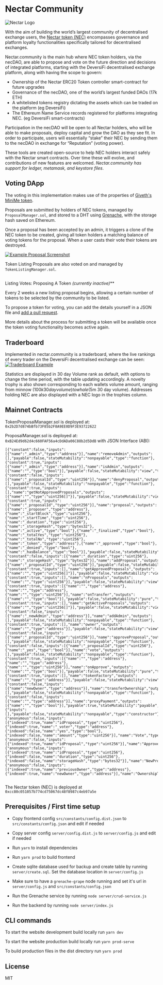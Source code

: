 # Nectar Community

![Nectar Logo](https://github.com/ethfinex/community-gateway/blob/master/src/constants/images/nectar.png)

With the aim of building the world’s largest community of decentralised exchange users, the [Nectar token (NEC)](https://github.com/ethfinex/nectar) encompasses governance and platform loyalty functionalities specifically tailored for decentralised exchanges.  

Nectar.community is the main hub where NEC token holders, via the necDAO, are able to propose and vote on the future direction and decisions of integrated platforms, starting with the DeversiFi decentralised exchange platform, along with having the scope to govern:  
  
- Ownership of the Nectar ERC20 Token controller smart-contract for future upgrades  
- Governance of the necDAO, one of the world’s largest funded DAOs (17k ETH)  
- A whitelisted tokens registry dictating the assets which can be traded on the platform (eg DeversiFi)  
-  The Ethereum Name Service records registered for platforms integrating NEC. (eg DeversiFi smart-contracts)  
  
Participation in the necDAO will be open to all Nectar holders, who will be able to make proposals, deploy capital and grow the DAO as they see fit. In order to participate, users will essentially “stake” their NEC by sending them to the necDAO in exchange for “Reputation” (voting power).  

These tools are created open-source to help NEC holders interact safely with the Nectar smart contracts. Over time these will evolve, and contributions of new features are welcomed. _Nectar.community has support for ledger, metamask, and keystore files_.  
  

## Voting DApp  
  
The voting in this implementation makes use of the properties of [Giveth's MiniMe token](https://github.com/giveth/minime).  
  
Proposals are submitted by holders of NEC tokens, managed by `ProposalManager.sol`, and stored to a DHT using [Grenache](https://github.com/bitfinexcom/grenache), with the storage hash saved on Ethereum.  
  
Once a proposal has been accepted by an admin, it triggers a clone of the NEC token to be created, giving all token holders a matching balance of voting tokens for the proposal. When a user casts their vote their tokens are destroyed.  
  
[![Example Proposal Screenshot](https://github.com/ethfinex/community-gateway/raw/master/proposal.jpg?raw=true "Example Proposal")](https://github.com/ethfinex/community-gateway/blob/master/proposal.jpg?raw=true)  
  

Token Listing Proposals are also voted on and managed by `TokenListingManager.sol`.  
  

##  [](https://github.com/ethfinex/community-gateway#listing-votes-proposing-a-token)  

Listing Votes: Proposing A Token _(currently inactive)_**  
  

Every 2 weeks a new listing proposal begins, allowing a certain number of tokens to be selected by the community to be listed.  
  

To propose a token for voting, you can add the details yourself in a JSON file and [add a pull request](https://github.com/ethfinex/community-gateway/blob/master/proposed_tokens).  
  

More details about the process for submitting a token will be available once the token voting functionality becomes active again.  
  

## Traderboard  

Implemented in nectar.community is a traderboard, where the live rankings of every trader on the DeversiFi decentralised exchange can be seen:  
[![Traderboard Example](https://github.com/silvastrings/community-gateway/raw/InfoUpdates/screenshots/traderboard_screenshot.png?raw=true "Traderboard Example")](https://github.com/silvastrings/community-gateway/blob/InfoUpdates/screenshots/traderboard_screenshot.png?raw=true) 
  

Statistics are displayed in 30 day Volume rank as default, with options to change the time period, with the table updating accordingly.  A novelty trophy is also shown corresponding to each wallets volume amount, ranging from minnow ($100k 30 day volume) to whale ($5m 30 day volume). Addresses holding NEC are also displayed with a NEC logo in the trophies column.   
  

##  [](https://github.com/ethfinex/community-gateway#mainnet-contracts)Mainnet Contracts  
  

TokenProposalManager.sol is deployed at: `0x2b2D7d874bBfb73F85b2F8A9EE0D9F3E93722622`  
  

ProposalManager.sol is deployed at: `0xB24Ed9d62d4c660FAF56a4cDdADa06C88b2d5DdB` with JSON Interface (ABI):  
  

```  
[{"constant":false,"inputs":[{"name":"_admin","type":"address"}],"name":"removeAdmin","outputs":[],"payable":false,"stateMutability":"nonpayable","type":"function"},{"constant":true,"inputs":[{"name":"_admin","type":"address"}],"name":"isAdmin","outputs":[{"name":"","type":"bool"}],"payable":false,"stateMutability":"view","type":"function"},{"constant":false,"inputs":[{"name":"_proposalId","type":"uint256"}],"name":"denyProposal","outputs":[],"payable":false,"stateMutability":"nonpayable","type":"function"},{"constant":true,"inputs":[],"name":"getNotApprovedProposals","outputs":[{"name":"","type":"uint256[]"}],"payable":false,"stateMutability":"view","type":"function"},{"constant":true,"inputs":[{"name":"_proposalId","type":"uint256"}],"name":"proposal","outputs":[{"name":"_proposer","type":"address"},{"name":"_startBlock","type":"uint256"},{"name":"_startTime","type":"uint256"},{"name":"_duration","type":"uint256"},{"name":"_storageHash","type":"bytes32"},{"name":"_active","type":"bool"},{"name":"_finalized","type":"bool"},{"name":"_totalYes","type":"uint256"},{"name":"_totalNo","type":"uint256"},{"name":"_token","type":"address"},{"name":"_approved","type":"bool"},{"name":"_denied","type":"bool"},{"name":"_hasBalance","type":"bool"}],"payable":false,"stateMutability":"view","type":"function"},{"constant":false,"inputs":[{"name":"_duration","type":"uint256"},{"name":"_storageHash","type":"bytes32"}],"name":"addProposal","outputs":[{"name":"_proposalId","type":"uint256"}],"payable":false,"stateMutability":"nonpayable","type":"function"},{"constant":true,"inputs":[],"name":"getApprovedProposals","outputs":[{"name":"","type":"uint256[]"}],"payable":false,"stateMutability":"view","type":"function"},{"constant":true,"inputs":[],"name":"nProposals","outputs":[{"name":"","type":"uint256"}],"payable":false,"stateMutability":"view","type":"function"},{"constant":true,"inputs":[{"name":"","type":"address"},{"name":"","type":"address"},{"name":"","type":"uint256"}],"name":"onTransfer","outputs":[{"name":"","type":"bool"}],"payable":false,"stateMutability":"pure","type":"function"},{"constant":true,"inputs":[],"name":"getActiveProposals","outputs":[{"name":"","type":"uint256[]"}],"payable":false,"stateMutability":"view","type":"function"},{"constant":false,"inputs":[{"name":"_newAdmin","type":"address"}],"name":"addAdmin","outputs":[],"payable":false,"stateMutability":"nonpayable","type":"function"},{"constant":true,"inputs":[],"name":"owner","outputs":[{"name":"","type":"address"}],"payable":false,"stateMutability":"view","type":"function"},{"constant":false,"inputs":[{"name":"_proposalId","type":"uint256"}],"name":"approveProposal","outputs":[],"payable":false,"stateMutability":"nonpayable","type":"function"},{"constant":false,"inputs":[{"name":"_proposalId","type":"uint256"},{"name":"_yes","type":"bool"}],"name":"vote","outputs":[],"payable":false,"stateMutability":"nonpayable","type":"function"},{"constant":true,"inputs":[{"name":"","type":"address"},{"name":"","type":"address"},{"name":"","type":"uint256"}],"name":"onApprove","outputs":[{"name":"","type":"bool"}],"payable":false,"stateMutability":"pure","type":"function"},{"constant":true,"inputs":[],"name":"tokenFactory","outputs":[{"name":"","type":"address"}],"payable":false,"stateMutability":"view","type":"function"},{"constant":false,"inputs":[{"name":"newOwner","type":"address"}],"name":"transferOwnership","outputs":[],"payable":false,"stateMutability":"nonpayable","type":"function"},{"constant":false,"inputs":[{"name":"","type":"address"}],"name":"proxyPayment","outputs":[{"name":"","type":"bool"}],"payable":true,"stateMutability":"payable","type":"function"},{"inputs":[],"payable":false,"stateMutability":"nonpayable","type":"constructor"},{"anonymous":false,"inputs":[{"indexed":true,"name":"idProposal","type":"uint256"},{"indexed":true,"name":"_voter","type":"address"},{"indexed":false,"name":"yes","type":"bool"},{"indexed":false,"name":"amount","type":"uint256"}],"name":"Vote","type":"event"},{"anonymous":false,"inputs":[{"indexed":true,"name":"idProposal","type":"uint256"}],"name":"Approved","type":"event"},{"anonymous":false,"inputs":[{"indexed":true,"name":"idProposal","type":"uint256"},{"indexed":false,"name":"duration","type":"uint256"},{"indexed":false,"name":"storageHash","type":"bytes32"}],"name":"NewProposal","type":"event"},{"anonymous":false,"inputs":[{"indexed":true,"name":"previousOwner","type":"address"},{"indexed":true,"name":"newOwner","type":"address"}],"name":"OwnershipTransferred","type":"event"}]  
  
```  
  

The Nectar token (NEC) is deployed at `0xcc80c051057b774cd75067dc48f8987c4eb97a5e`  
  

##  [](https://github.com/ethfinex/community-gateway#prerequisites--first-time-setup)Prerequisites / First time setup  
  

- Copy frontend config `src/constants/config.dist.json` to `src/constants/config.json` and edit if needed  
    
- Copy server config `server/config.dist.js` to `server/config.js` and edit if needed  
    
- Run `yarn` to install dependencies  
    
- Run `yarn prod` to build frontend  
    
- Create sqlite database used for backup and create table by running `server/create.sql`. Set the database location in `server/config.js`  
    
- Make sure to have a `grenache-grape` node running and set it's url in `server/config.js` and `src/constants/config.json`  
    
- Run the Grenache service by running `node server/crud-service.js`  
    
- Run the backend by running `node server/index.js`  
    
  

##  [](https://github.com/ethfinex/community-gateway#cli-commands)CLI commands  
  

To start the website development build locally run `yarn dev`  
  

To start the website production build locally run `yarn prod-serve`  
  

To build production files in the dist directory run `yarn prod`  
  

##  [](https://github.com/ethfinex/community-gateway#license)License  
  

MIT
